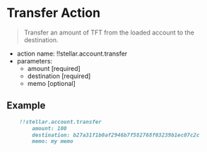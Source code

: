 # Transfer Action

> Transfer an amount of TFT from the loaded account to the destination.

- action name: !!stellar.account.transfer
- parameters:
  - amount [required]
  - destination [required]
  - memo [optional]

## Example

```md
    !!stellar.account.transfer
        amount: 100
        destination: b27a31f1b0af2946b7f582768f03239b1ec07c2c
        memo: my memo
```
